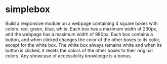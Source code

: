 # simplebox
Build a responsive module on a webpage containing 4 square boxes with colors: red, green, blue, white.
Each box has a maximum width of 230px, and the webpage has a maximum width of 980px.
Each box contains a button, and when clicked changes the color of the other boxes to its color, except for the white box.
The white box always remains white and when its button is clicked, it resets the colors of the other boxes to their original colors.
Any showcase of accessibility knowledge is a bonus.